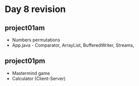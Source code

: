 # Day 8 revision

## project01am
- Numbers permutations
- App.java - Comparator, ArrayList, BufferedWriter, Streams, 

## project01pm 
- Mastermind game
- Calculator (Client-Server)
